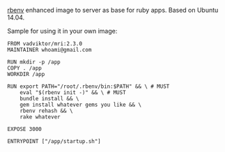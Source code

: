 [rbenv](https://github.com/sstephenson/rbenv) enhanced image to server as base for ruby apps. Based on Ubuntu 14.04.

Sample for using it in your own image:

```
FROM vadviktor/mri:2.3.0
MAINTAINER whoami@gmail.com

RUN mkdir -p /app
COPY . /app
WORKDIR /app

RUN export PATH="/root/.rbenv/bin:$PATH" && \ # MUST
    eval "$(rbenv init -)" && \ # MUST
    bundle install && \
    gem install whatever gems you like && \
    rbenv rehash && \
    rake whatever

EXPOSE 3000

ENTRYPOINT ["/app/startup.sh"]
```
